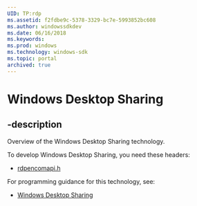 ```yaml
---
UID: TP:rdp
ms.assetid: f2fdbe9c-5378-3329-bc7e-5993852bc608
ms.author: windowssdkdev
ms.date: 06/16/2018
ms.keywords: 
ms.prod: windows
ms.technology: windows-sdk
ms.topic: portal
archived: true
---
```


# Windows Desktop Sharing

## -description

Overview of the Windows Desktop Sharing technology.

To develop Windows Desktop Sharing, you need these headers:

 * [rdpencomapi.h](../rdpencomapi/index.md)

For programming guidance for this technology, see:
* [Windows Desktop Sharing](/previous-versions/windows/desktop/api/_rdp/index)


